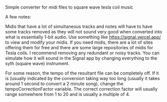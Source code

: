 Simple converter for midi files to square wave tesla coil music

A few notes:

Midis that have a lot of simultaneous tracks and notes will have to have some tracks removed as they will not sound very good when converted into what is essentially 1-bit audio. Use something like https://signal.vercel.app/ to view and modify your midis. If you need midis, there are a lot of sites offering them for free and there are some large repositories of midis for Tesla coils. I recommend removing any redundant or noisy tracks. You can simulate how it will sound in the Signal app by changing everything to the syth (square wave) instrument.

For some reason, the tempo of the resultant file can be completely off. If it is (usually indicated by the conversion taking way too long (usually it takes around 1 second to convert a 2 minute song), change the tempoCorrectionFactor variable. The correct correction factor will usually range somewhere from 1 to 20 and is usually a multiple of 4.
